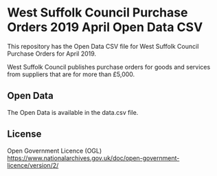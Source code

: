 # West Suffolk Council Purchase Orders 2019 April Open Data CSV
This repository has the Open Data CSV file for West Suffolk Council Purchase Orders for April 2019.

West Suffolk Council publishes purchase orders for goods and services from suppliers that are for more than £5,000.

## Open Data

The Open Data is available in the data.csv file.

## License
Open Government Licence (OGL)
https://www.nationalarchives.gov.uk/doc/open-government-licence/version/2/
